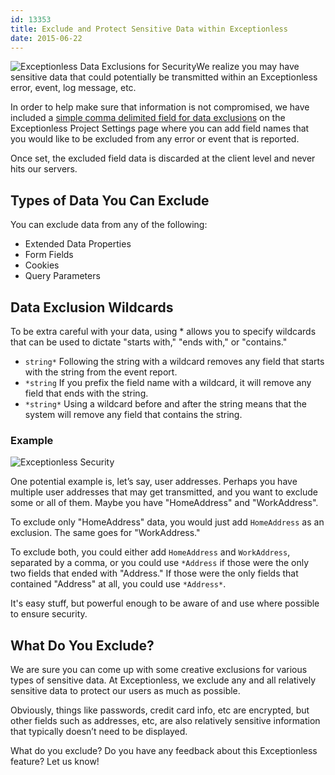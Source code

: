 ```yaml
---
id: 13353
title: Exclude and Protect Sensitive Data within Exceptionless
date: 2015-06-22
---
```

![Exceptionless Data Exclusions for Security](/assets/img/news/data-exclusions.png)We realize you may have sensitive data that could potentially be transmitted within an Exceptionless error, event, log message, etc.

In order to help make sure that information is not compromised, we have included a [simple comma delimited field for data exclusions](http://docs.exceptionless.com/contents/security/) on the Exceptionless Project Settings page where you can add field names that you would like to be excluded from any error or event that is reported.

Once set, the excluded field data is discarded at the client level and never hits our servers.<!--more-->

## Types of Data You Can Exclude

You can exclude data from any of the following:

* Extended Data Properties
* Form Fields
* Cookies
* Query Parameters

## Data Exclusion Wildcards

To be extra careful with your data, using * allows you to specify wildcards that can be used to dictate "starts with," "ends with," or "contains."

* `string*`
    Following the string with a wildcard removes any field that starts with the string from the event report.
* `*string`
    If you prefix the field name with a wildcard, it will remove any field that ends with the string.
* `*string*`
    Using a wildcard before and after the string means that the system will remove any field that contains the string.

### Example

![Exceptionless Security](/assets/img/news/data-exclusion-examples.png)

One potential example is, let’s say, user addresses. Perhaps you have multiple user addresses that may get transmitted, and you want to exclude some or all of them. Maybe you have "HomeAddress" and "WorkAddress".

To exclude only "HomeAddress" data, you would just add `HomeAddress` as an exclusion. The same goes for "WorkAddress."

To exclude both, you could either add `HomeAddress` and `WorkAddress`, separated by a comma, or you could use `*Address` if those were the only two fields that ended with "Address." If those were the only fields that contained "Address" at all, you could use `*Address*`.

It's easy stuff, but powerful enough to be aware of and use where possible to ensure security.

## What Do You Exclude?

We are sure you can come up with some creative exclusions for various types of sensitive data. At Exceptionless, we exclude any and all relatively sensitive data to protect our users as much as possible.

Obviously, things like passwords, credit card info, etc are encrypted, but other fields such as addresses, etc, are also relatively sensitive information that typically doesn’t need to be displayed.

What do you exclude? Do you have any feedback about this Exceptionless feature? Let us know!
